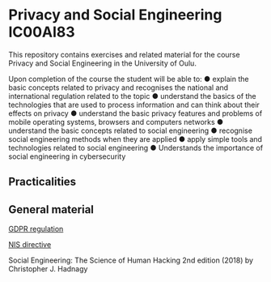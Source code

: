 # Privacy and Social Engineering IC00AI83 

This repository contains exercises and related material for the course Privacy and Social Engineering in the University of Oulu.

Upon completion of the course the student will be able to:
● explain the basic concepts related to privacy and recognises the national and international regulation related to the topic
● understand the basics of the technologies that are used to process information and can think about their effects on privacy
● understand the basic privacy features and problems of mobile operating systems, browsers and computers networks
● understand the basic concepts related to social engineering
● recognise social engineering methods when they are applied
● apply simple tools and technologies related to social engineering
● Understands the importance of social engineering in cybersecurity

## Practicalities

## General material

[GDPR regulation](https://eur-lex.europa.eu/legal-content/EN/TXT/PDF/?uri=CELEX:32016R0679)

[NIS directive](https://eur-lex.europa.eu/legal-content/EN/TXT/PDF/?uri=CELEX:32016L1148)

Social Engineering: The Science of Human Hacking 2nd edition (2018) by Christopher J. Hadnagy 

